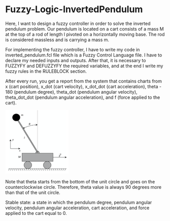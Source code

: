 # Fuzzy-Logic-InvertedPendulum

Here, I want to design a fuzzy controller in order to solve the inverted pendulum problem. Our pendulum is located on a cart consists of a mass M at the top of a rod of length l pivoted on a horizontally moving base. The rod is considered massless and is carrying a mass m.

For implementing the fuzzy controller, I have to write my code in inverted_pendulum.fcl file which is a Fuzzy Control Language file. I have to declare my needed inputs and outputs. After that, it is necessary to FUZZYFY and DEFUZZYFY the required variables, and at the end I write my fuzzy rules in the RULEBLOCK section.

After every run, you get a report from the system that contains charts from x (cart position), x_dot (cart velocity), x_dot_dot (cart acceleration), theta - 180 (pendulum degree), theta_dot (pendulum angular velocity), theta_dot_dot (pendulum angular acceleration), and
f (force applied to the cart).

<img src="https://github.com/mahsawz/Fuzzy-Logic-InvertedPendulum/blob/main/inverted_pendulum_image.png" width="200" height="200">

Note that theta starts from the bottom of the unit circle and goes on the counterclockwise circle.
Therefore, theta value is always 90 degrees more than that of the unit circle.

Stable state: a state in which the pendulum degree, pendulum angular velocity, pendulum angular acceleration, cart acceleration, and force applied to the cart equal to 0.
